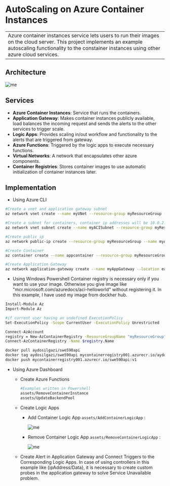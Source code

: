 # AutoScaling on Azure Container Instances
<table>
<tr>
<td>
Azure container instances service lets users to run their images on the cloud server. This project implements an example autoscaling functionality to the constainer instances using other azure cloud services. 
</td>
</tr>
</table>

## Architecture
![me](https://github.com/AydosIlgazi/swe590api/blob/master/assets/Architecture.jpeg)

## Services
- **Azure Container Instances**: Service that runs the containers.
- **Application Gateway**: Makes container instances publicly available, load balances the incoming request and sends the alerts to the other services to trigger scale.
- **Logic Apps**: Provides scaling in/out workflow and functionality to the alerts that are triggered from gateway.
- **Azure Functions**: Triggered by the logic apps to execute necessary functions.
- **Virtual Networks**: A network that encapsulates other azure components.
- **Container Registries**: Stores container images to use automatic initialization of container instances later.


## Implementation

- Using Azure CLI
```bash
#Create a vnet and application gateway subnet
az network vnet create --name myVNet --resource-group myResourceGroup --location eastus --address-prefix 10.0.0.0/16 --subnet-name myAGSubnet --subnet-prefix 10.0.1.0/24

#Create a subnet for containers, container ip addresses will be 10.0.2.* automatically in the subnet
az network vnet subnet create --name myACISubnet --resource-group myResourceGroup --vnet-name myVNet  --address-prefix 10.0.2.0/24

#Create public ip
az network public-ip create --resource-group myResourceGroup --name myAGPublicIPAddress --allocation-method Static --sku Standard

#Create Container
az container create --name appcontainer --resource-group myResourceGroup --image <image> --vnet myVNet --subnet myACISubnet

#Create Application Gateway
az network application-gateway create --name myAppGateway --location eastus --resource-group myResourceGroup --capacity 2 --sku Standard_v2 --http-settings-protocol http --public-ip-address myAGPublicIPAddress --vnet-name myVNet --subnet myAGSubnet --servers <ContainerIp>
```

- Using Windows Powershell
Container registry is necessary only if you want to use your image. Otherwise you give image like "mcr.microsoft.com/azuredocs/aci-helloworld" without registering it. In this example, I have used my image from dockher hub. 
```bash
Install-Module Az
Import-Module Az

#if current user having an undefined ExecutionPolicy
Set-ExecutionPolicy -Scope CurrentUser -ExecutionPolicy Unrestricted   

Connect-AzAccount
registry = New-AzContainerRegistry -ResourceGroupName "myResourceGroup" -Name "myContainerRegistry001" -EnableAdminUser -Sku Basic
Connect-AzContainerRegistry -Name $registry.Name

docker pull aydosilgazi/swe590api
docker tag aydosilgazi/swe590api mycontainerregistry001.azurecr.io/aydosilgazi/swe590api:v1
docker push mycontainerregistry001.azurecr.io/swe590api:v1
```

- Using Azure Dashboard

    * Create Azure Functions
        ```bash
        #Examples written in Powershell
        assets/RemoveContainerInstance
        assets/UpdateBackendPool
        ```

    * Create Logic Apps
        - Add Container Logic App 
            `assets/AddContainerLogicApp` :
            
            ![me](https://github.com/AydosIlgazi/swe590api/blob/master/assets/AddContainerLogicApp.PNG)
        - Remove Container Logic App
            `assets/RemoveContainerLogicApp` :
            
            ![me](https://github.com/AydosIlgazi/swe590api/blob/master/assets/RemoveContainerLogicApp.PNG)

    * Create Alert in Application Gateway and Connect Triggers to the Corresponding Logic Apps. In case of using controllers in this example like {ipAddress/Data}, it is necessary to create custom probes in the application gateway to solve Service Unavailable problem.

